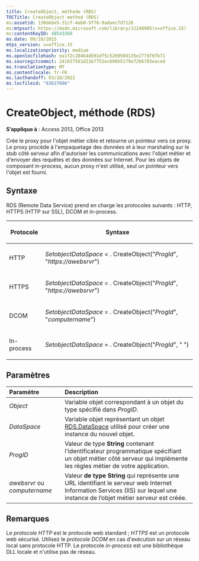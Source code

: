 ```yaml
---
title: CreateObject, méthode (RDS)
TOCTitle: CreateObject method (RDS)
ms:assetid: 130debe5-31cf-4ab0-5f78-9adaec7d7126
ms:mtpsurl: https://msdn.microsoft.com/library/JJ248905(v=office.15)
ms:contentKeyID: 48543360
ms.date: 09/18/2015
mtps_version: v=office.15
ms.localizationpriority: medium
ms.openlocfilehash: ea1f2c284b4db91df5c526950d135e277d76fb71
ms.sourcegitcommit: 241637561d21b7752ec690b5179e72b6703eaced
ms.translationtype: MT
ms.contentlocale: fr-FR
ms.lasthandoff: 03/18/2022
ms.locfileid: "63627696"
---
```

# <a name="createobject-method-rds"></a>CreateObject, méthode (RDS)

**S’applique à** : Access 2013, Office 2013

Crée le proxy pour l'objet métier cible et retourne un pointeur vers ce proxy. Le proxy procède à l'empaquetage des données et à leur marshaling sur le stub côté serveur afin d'autoriser les communications avec l'objet métier et d'envoyer des requêtes et des données sur Internet. Pour les objets de composant in-process, aucun proxy n'est utilisé, seul un pointeur vers l'objet est fourni.

## <a name="syntax"></a>Syntaxe

RDS (Remote Data Service) prend en charge les protocoles suivants : HTTP, HTTPS (HTTP sur SSL), DCOM et in-process.

<table>
<colgroup>
<col />
<col />
</colgroup>
<thead>
<tr class="header">
<th><p>Protocole</p></th>
<th><p>Syntaxe</p></th>
</tr>
</thead>
<tbody>
<tr class="odd">
<td><p>HTTP</p></td>
<td><p><em>SetobjectDataSpace</em><em></em> = . CreateObject(&quot;<em>ProgId</em>&quot;, &quot;<em>https://awebsrvr</em>&quot;)</p></td>
</tr>
<tr class="even">
<td><p>HTTPS</p></td>
<td><p><em>SetobjectDataSpace</em><em></em> = . CreateObject(&quot;<em>ProgId</em>&quot;, &quot;<em>https://awebsrvr</em>&quot;)</p></td>
</tr>
<tr class="odd">
<td><p>DCOM</p></td>
<td><p><em>SetobjectDataSpace</em><em></em> = . CreateObject(&quot;<em>ProgId</em>&quot;, &quot;<em>computername</em>&quot;)</p></td>
</tr>
<tr class="even">
<td><p>In-process</p></td>
<td><p><em>SetobjectDataSpace</em><em></em> = . CreateObject(&quot;<em>ProgId</em>&quot;, &quot; &quot;)</p></td>
</tr>
</tbody>
</table>


## <a name="parameters"></a>Paramètres

|Paramètre|Description|
|:--------|:----------|
|*Object* |Variable objet correspondant à un objet du type spécifié dans *ProgID*.|
|*DataSpace* |Variable objet représentant un objet [RDS.DataSpace](dataspace-object-rds.md) utilisé pour créer une instance du nouvel objet.|
|*ProgID* |Valeur de type **String** contenant l'identificateur programmatique spécifiant un objet métier côté serveur qui implémente les règles métier de votre application.|
|*awebsrvr* ou *computername* |Valeur **de type String** qui représente une URL identifiant le serveur web Internet Information Services (IIS) sur lequel une instance de l’objet métier serveur est créée.|

## <a name="remarks"></a>Remarques

Le *protocole HTTP* est le protocole web standard ; *HTTPS* est un protocole web sécurisé. Utilisez le *protocole DCOM* en cas d'exécution sur un réseau local sans protocole HTTP. Le protocole *in-process* est une bibliothèque DLL locale et n'utilise pas de réseau.

